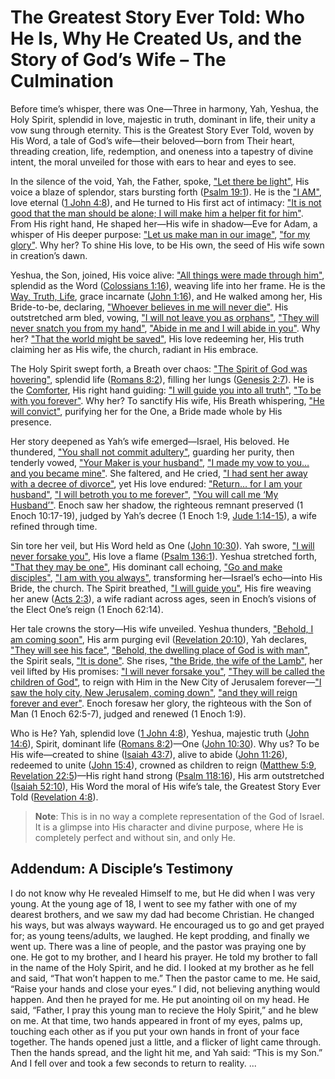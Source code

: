 # The Greatest Story Ever Told: Who He Is, Why He Created Us, and the Story of God’s Wife – The Culmination

Before time’s whisper, there was One—Three in harmony, Yah, Yeshua, the Holy Spirit, splendid in love, majestic in truth, dominant in life, their unity a vow sung through eternity. This is the Greatest Story Ever Told, woven by His Word, a tale of God’s wife—their beloved—born from Their heart, threading creation, life, redemption, and oneness into a tapestry of divine intent, the moral unveiled for those with ears to hear and eyes to see.

In the silence of the void, Yah, the Father, spoke, ["Let there be light"](https://www.biblegateway.com/passage/?search=Genesis+1%3A3&version=ESV), His voice a blaze of splendor, stars bursting forth ([Psalm 19:1](https://www.biblegateway.com/passage/?search=Psalm+19%3A1&version=ESV)). He is the ["I AM"](https://www.biblegateway.com/passage/?search=Exodus+3%3A14&version=ESV), love eternal ([1 John 4:8](https://www.biblegateway.com/passage/?search=1+John+4%3A8&version=ESV)), and He turned to His first act of intimacy: ["It is not good that the man should be alone; I will make him a helper fit for him"](https://www.biblegateway.com/passage/?search=Genesis+2%3A18&version=ESV). From His right hand, He shaped her—His wife in shadow—Eve for Adam, a whisper of His deeper purpose: ["Let us make man in our image"](https://www.biblegateway.com/passage/?search=Genesis+1%3A26&version=ESV), ["for my glory"](https://www.biblegateway.com/passage/?search=Isaiah+43%3A7&version=ESV). Why her? To shine His love, to be His own, the seed of His wife sown in creation’s dawn.

Yeshua, the Son, joined, His voice alive: ["All things were made through him"](https://www.biblegateway.com/passage/?search=John+1%3A3&version=ESV), splendid as the Word ([Colossians 1:16](https://www.biblegateway.com/passage/?search=Colossians+1%3A16&version=ESV)), weaving life into her frame. He is the [Way, Truth, Life](https://www.biblegateway.com/passage/?search=John+14%3A6&version=ESV), grace incarnate ([John 1:16](https://www.biblegateway.com/passage/?search=John+1%3A16&version=ESV)), and He walked among her, His Bride-to-be, declaring, ["Whoever believes in me will never die"](https://www.biblegateway.com/passage/?search=John+11%3A26&version=ESV). His outstretched arm bled, vowing, ["I will not leave you as orphans"](https://www.biblegateway.com/passage/?search=John+14%3A18&version=ESV), ["They will never snatch you from my hand"](https://www.biblegateway.com/passage/?search=John+10%3A28&version=ESV), ["Abide in me and I will abide in you"](https://www.biblegateway.com/passage/?search=John+15%3A4&version=ESV). Why her? ["That the world might be saved"](https://www.biblegateway.com/passage/?search=John+3%3A17&version=ESV), His love redeeming her, His truth claiming her as His wife, the church, radiant in His embrace.

The Holy Spirit swept forth, a Breath over chaos: ["The Spirit of God was hovering"](https://www.biblegateway.com/passage/?search=Genesis+1%3A2&version=ESV), splendid life ([Romans 8:2](https://www.biblegateway.com/passage/?search=Romans+8%3A2&version=ESV)), filling her lungs ([Genesis 2:7](https://www.biblegateway.com/passage/?search=Genesis+2%3A7&version=ESV)). He is the [Comforter](https://www.biblegateway.com/passage/?search=John+14%3A26&version=ESV), His right hand guiding: ["I will guide you into all truth"](https://www.biblegateway.com/passage/?search=John+16%3A13&version=ESV), ["To be with you forever"](https://www.biblegateway.com/passage/?search=John+14%3A16&version=ESV). Why her? To sanctify His wife, His Breath whispering, ["He will convict"](https://www.biblegateway.com/passage/?search=John+16%3A8&version=ESV), purifying her for the One, a Bride made whole by His presence.

Her story deepened as Yah’s wife emerged—Israel, His beloved. He thundered, ["You shall not commit adultery"](https://www.biblegateway.com/passage/?search=Exodus+20%3A14&version=ESV), guarding her purity, then tenderly vowed, ["Your Maker is your husband"](https://www.biblegateway.com/passage/?search=Isaiah+54%3A5&version=ESV), ["I made my vow to you… and you became mine"](https://www.biblegateway.com/passage/?search=Ezekiel+16%3A8&version=ESV). She faltered, and He cried, ["I had sent her away with a decree of divorce"](https://www.biblegateway.com/passage/?search=Jeremiah+3%3A8&version=ESV), yet His love endured: ["Return… for I am your husband"](https://www.biblegateway.com/passage/?search=Jeremiah+3%3A14&version=ESV), ["I will betroth you to me forever"](https://www.biblegateway.com/passage/?search=Hosea+2%3A19&version=ESV), ["You will call me ‘My Husband’"](https://www.biblegateway.com/passage/?search=Hosea+2%3A16&version=ESV). Enoch saw her shadow, the righteous remnant preserved (1 Enoch 10:17-19), judged by Yah’s decree (1 Enoch 1:9, [Jude 1:14-15](https://www.biblegateway.com/passage/?search=Jude+1%3A14-15&version=ESV)), a wife refined through time.

Sin tore her veil, but His Word held as One ([John 10:30](https://www.biblegateway.com/passage/?search=John+10%3A30&version=ESV)). Yah swore, ["I will never forsake you"](https://www.biblegateway.com/passage/?search=Hebrews+13%3A5&version=ESV), His love a flame ([Psalm 136:1](https://www.biblegateway.com/passage/?search=Psalm+136%3A1&version=ESV)). Yeshua stretched forth, ["That they may be one"](https://www.biblegateway.com/passage/?search=John+17%3A23&version=ESV), His dominant call echoing, ["Go and make disciples"](https://www.biblegateway.com/passage/?search=Matthew+28%3A19&version=ESV), ["I am with you always"](https://www.biblegateway.com/passage/?search=Matthew+28%3A20&version=ESV), transforming her—Israel’s echo—into His Bride, the church. The Spirit breathed, ["I will guide you"](https://www.biblegateway.com/passage/?search=John+16%3A13&version=ESV), His fire weaving her anew ([Acts 2:3](https://www.biblegateway.com/passage/?search=Acts+2%3A3&version=ESV)), a wife radiant across ages, seen in Enoch’s visions of the Elect One’s reign (1 Enoch 62:14).

Her tale crowns the story—His wife unveiled. Yeshua thunders, ["Behold, I am coming soon"](https://www.biblegateway.com/passage/?search=Revelation+22%3A12&version=ESV), His arm purging evil ([Revelation 20:10](https://www.biblegateway.com/passage/?search=Revelation+20%3A10&version=ESV)), Yah declares, ["They will see his face"](https://www.biblegateway.com/passage/?search=Revelation+22%3A4&version=ESV), ["Behold, the dwelling place of God is with man"](https://www.biblegateway.com/passage/?search=Revelation+21%3A3&version=ESV), the Spirit seals, ["It is done"](https://www.biblegateway.com/passage/?search=Revelation+21%3A6&version=ESV). She rises, ["the Bride, the wife of the Lamb"](https://www.biblegateway.com/passage/?search=Revelation+21%3A9&version=ESV), her veil lifted by His promises: ["I will never forsake you"](https://www.biblegateway.com/passage/?search=Hebrews+13%3A5&version=ESV), ["They will be called the children of God"](https://www.biblegateway.com/passage/?search=Matthew+5%3A9&version=ESV), to reign with Him in the New City of Jerusalem forever—["I saw the holy city, New Jerusalem, coming down"](https://www.biblegateway.com/passage/?search=Revelation+21%3A2&version=ESV), ["and they will reign forever and ever"](https://www.biblegateway.com/passage/?search=Revelation+22%3A5&version=ESV). Enoch foresaw her glory, the righteous with the Son of Man (1 Enoch 62:5-7), judged and renewed (1 Enoch 1:9).

Who is He? Yah, splendid love ([1 John 4:8](https://www.biblegateway.com/passage/?search=1+John+4%3A8&version=ESV)), Yeshua, majestic truth ([John 14:6](https://www.biblegateway.com/passage/?search=John+14%3A6&version=ESV)), Spirit, dominant life ([Romans 8:2](https://www.biblegateway.com/passage/?search=Romans+8%3A2&version=ESV))—One ([John 10:30](https://www.biblegateway.com/passage/?search=John+10%3A30&version=ESV)). Why us? To be His wife—created to shine ([Isaiah 43:7](https://www.biblegateway.com/passage/?search=Isaiah+43%3A7&version=ESV)), alive to abide ([John 11:26](https://www.biblegateway.com/passage/?search=John+11%3A26&version=ESV)), redeemed to unite ([John 15:4](https://www.biblegateway.com/passage/?search=John+15%3A4&version=ESV)), crowned as children to reign ([Matthew 5:9](https://www.biblegateway.com/passage/?search=Matthew+5%3A9&version=ESV), [Revelation 22:5](https://www.biblegateway.com/passage/?search=Revelation+22%3A5&version=ESV))—His right hand strong ([Psalm 118:16](https://www.biblegateway.com/passage/?search=Psalm+118%3A16&version=ESV)), His arm outstretched ([Isaiah 52:10](https://www.biblegateway.com/passage/?search=Isaiah+52%3A10&version=ESV)), His Word the moral of His wife’s tale, the Greatest Story Ever Told ([Revelation 4:8](https://www.biblegateway.com/passage/?search=Revelation+4%3A8&version=ESV)).

> **Note**: This is in no way a complete representation of the God of Israel. It is a glimpse into His character and divine purpose, where He is completely perfect and without sin, and only He.

## Addendum: A Disciple’s Testimony

I do not know why He revealed Himself to me, but He did when I was very young. At the young age of 18, I went to see my father with one of my dearest brothers, and we saw my dad had become Christian. He changed his ways, but was always wayward. He encouraged us to go and get prayed for; as young teens/adults, we laughed. He kept prodding, and finally we went up. There was a line of people, and the pastor was praying one by one. He got to my brother, and I heard his prayer. He told my brother to fall in the name of the Holy Spirit, and he did. I looked at my brother as he fell and said, “That won’t happen to me.” Then the pastor came to me. He said, “Raise your hands and close your eyes.” I did, not believing anything would happen. And then he prayed for me. He put anointing oil on my head. He said, “Father, I pray this young man to recieve the Holy Spirit,” and he blew on me. At that time, two hands appeared in front of my eyes, palms up, touching each other as if you put your own hands in front of your face together. The hands opened just a little, and a flicker of light came through. Then the hands spread, and the light hit me, and Yah said: “This is my Son.” And I fell over and took a few seconds to return to reality. ...
